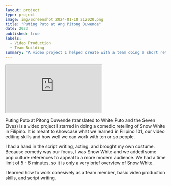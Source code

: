 ```yaml
---
layout: project
type: project
image: img/Screenshot 2024-01-18 212020.png
title: "Puting Puto at Ang Pitong Duwende"
date: 2023
published: true
labels:
  - Video Production
  - Team Building
summary: "A video project I helped create with a team doing a short retelling of Snow White for Filipino 101."
---
```


<div class="ratio ratio-16x9">
  <iframe src="https://youtu.be/i7CSvHoLFMY?si=Pjkfd49aqSA8T9xj" title="Puting Puto at Ang Pitong Duwende" allowfullscreen></iframe>
</div>

Puting Puto at Pitong Duwende (translated to White Puto and the Seven Elves) is a video project I starred in doing a comedic retelling of Snow White in Filipino. It is meant to showcase what we learned in Filipino 101, our video editing skills and how well we can work with ten or so people.

I had a hand in the script writing, acting, and brought my own costume. Because comedy was our focus, I was Snow White and we added some pop culture references to appeal to a more modern audience. We had a time limit of 5 - 6 minutes, so it is only a very brief overview of Snow White.

I learned how to work cohesively as a team member, basic video production skills, and script writing. 
